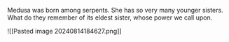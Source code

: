 Medusa was born among serpents. She has so very many younger sisters. What do they remember of its eldest sister, whose power we call upon.

![[Pasted image 20240814184627.png]]